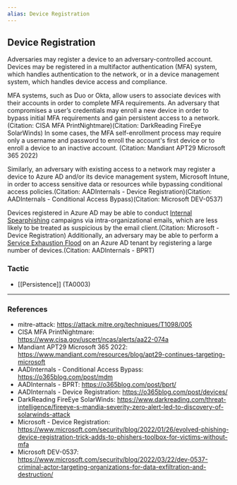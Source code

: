 ```yaml
---
alias: Device Registration
---
```


## Device Registration

Adversaries may register a device to an adversary-controlled account. Devices may be registered in a multifactor authentication (MFA) system, which handles authentication to the network, or in a device management system, which handles device access and compliance.

MFA systems, such as Duo or Okta, allow users to associate devices with their accounts in order to complete MFA requirements. An adversary that compromises a user’s credentials may enroll a new device in order to bypass initial MFA requirements and gain persistent access to a network.(Citation: CISA MFA PrintNightmare)(Citation: DarkReading FireEye SolarWinds) In some cases, the MFA self-enrollment process may require only a username and password to enroll the account's first device or to enroll a device to an inactive account. (Citation: Mandiant APT29 Microsoft 365 2022)

Similarly, an adversary with existing access to a network may register a device to Azure AD and/or its device management system, Microsoft Intune, in order to access sensitive data or resources while bypassing conditional access policies.(Citation: AADInternals - Device Registration)(Citation: AADInternals - Conditional Access Bypass)(Citation: Microsoft DEV-0537) 

Devices registered in Azure AD may be able to conduct [Internal Spearphishing](https://attack.mitre.org/techniques/T1534) campaigns via intra-organizational emails, which are less likely to be treated as suspicious by the email client.(Citation: Microsoft - Device Registration) Additionally, an adversary may be able to perform a [Service Exhaustion Flood](https://attack.mitre.org/techniques/T1499/002) on an Azure AD tenant by registering a large number of devices.(Citation: AADInternals - BPRT)


### Tactic

- [[Persistence]] (TA0003)


---
### References

- mitre-attack: https://attack.mitre.org/techniques/T1098/005
- CISA MFA PrintNightmare: https://www.cisa.gov/uscert/ncas/alerts/aa22-074a
- Mandiant APT29 Microsoft 365 2022: https://www.mandiant.com/resources/blog/apt29-continues-targeting-microsoft
- AADInternals - Conditional Access Bypass: https://o365blog.com/post/mdm
- AADInternals - BPRT: https://o365blog.com/post/bprt/
- AADInternals - Device Registration: https://o365blog.com/post/devices/
- DarkReading FireEye SolarWinds: https://www.darkreading.com/threat-intelligence/fireeye-s-mandia-severity-zero-alert-led-to-discovery-of-solarwinds-attack
- Microsoft - Device Registration: https://www.microsoft.com/security/blog/2022/01/26/evolved-phishing-device-registration-trick-adds-to-phishers-toolbox-for-victims-without-mfa
- Microsoft DEV-0537: https://www.microsoft.com/security/blog/2022/03/22/dev-0537-criminal-actor-targeting-organizations-for-data-exfiltration-and-destruction/
